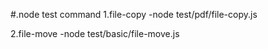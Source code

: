 #.node test command
1.file-copy
-node test/pdf/file-copy.js

2.file-move
-node test/basic/file-move.js
